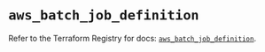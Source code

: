 # `aws_batch_job_definition`

Refer to the Terraform Registry for docs: [`aws_batch_job_definition`](https://registry.terraform.io/providers/hashicorp/aws/5.39.1/docs/resources/batch_job_definition).
